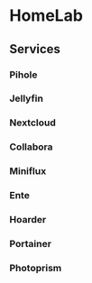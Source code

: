 # HomeLab

## Services

### Pihole

### Jellyfin

### Nextcloud

### Collabora

### Miniflux

### Ente

### Hoarder

### Portainer

### Photoprism
